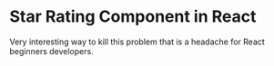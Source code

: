 # Star Rating Component in React
Very interesting way to kill this problem that is a headache for React beginners developers. 
